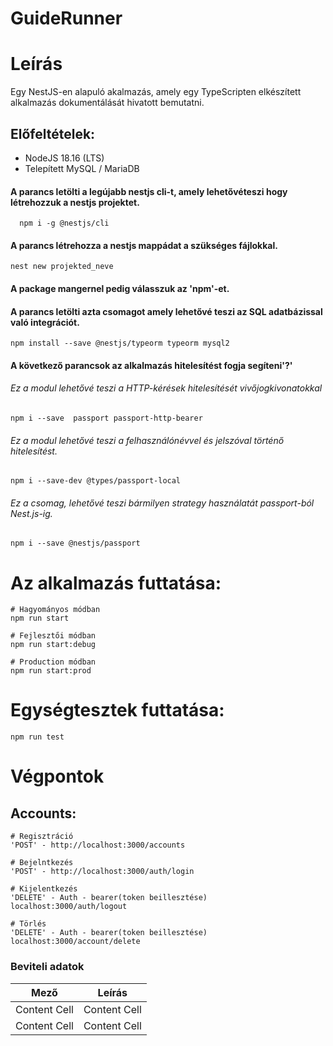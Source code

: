 # GuideRunner

# Leírás

Egy NestJS-en alapuló akalmazás, amely egy TypeScripten elkészített alkalmazás dokumentálását hivatott bemutatni.




## Előfeltételek:
  * NodeJS 18.16 (LTS)
  * Telepített MySQL / MariaDB

#### A parancs letölti a legújabb nestjs cli-t, amely lehetővéteszi hogy létrehozzuk a  nestjs projektet.
      npm i -g @nestjs/cli   
#### A parancs létrehozza a nestjs mappádat a szükséges fájlokkal.
    nest new projekted_neve
#### A package mangernel pedig válasszuk az 'npm'-et.


#### A parancs letölti azta csomagot amely lehetővé teszi az SQL adatbázissal való integrációt.
    npm install --save @nestjs/typeorm typeorm mysql2
    
   
   
   
   
#### A következő parancsok az alkalmazás hitelesítést fogja segíteni'?'
   ###### Ez a modul lehetővé teszi a HTTP-kérések hitelesítését vivőjogkivonatokkal
    npm i --save  passport passport-http-bearer
    
   ###### Ez a modul lehetővé teszi a felhasználónévvel és jelszóval történő hitelesítést.
    npm i --save-dev @types/passport-local
    
   ###### Ez a csomag, lehetővé teszi bármilyen strategy használatát passport-ból Nest.js-ig.
    npm i --save @nestjs/passport
    
# Az alkalmazás futtatása:

    # Hagyományos módban
    npm run start

    # Fejlesztői módban
    npm run start:debug

    # Production módban
    npm run start:prod
    
# Egységtesztek futtatása:  
    npm run test
   
# Végpontok
 
## Accounts:
 
    # Regisztráció
    'POST' - http://localhost:3000/accounts

    # Bejelntkezés
    'POST' - http://localhost:3000/auth/login

    # Kijelentkezés
    'DELETE' - Auth - bearer(token beillesztése) localhost:3000/auth/logout
    
    # Törlés
    'DELETE' - Auth - bearer(token beillesztése) localhost:3000/account/delete
   
### Beviteli adatok
    
| Mező  | Leírás |
| ------------- | ------------- |
| Content Cell  | Content Cell  |
| Content Cell  | Content Cell  |






